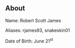 ## About

Name: Robert Scott James

Aliases: rjames93, snakeskin01

Date of Birth: June 21<sup>st</sup>
